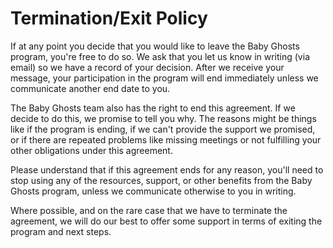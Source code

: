 # Termination/Exit Policy

If at any point you decide that you would like to leave the Baby Ghosts program, you're free to do so. We ask that you let us know in writing (via email) so we have a record of your decision. After we receive your message, your participation in the program will end immediately unless we communicate another end date to you.

The Baby Ghosts team also has the right to end this agreement. If we decide to do this, we promise to tell you why. The reasons might be things like if the program is ending, if we can't provide the support we promised, or if there are repeated problems like missing meetings or not fulfilling your other obligations under this agreement.

Please understand that if this agreement ends for any reason, you'll need to stop using any of the resources, support, or other benefits from the Baby Ghosts program, unless we communicate otherwise to you in writing.

Where possible, and on the rare case that we have to terminate the agreement, we will do our best to offer some support in terms of exiting the program and next steps.
